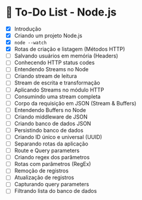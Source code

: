 # 📌 To-Do List - Node.js

- [x] Introdução  
- [x] Criando um projeto Node.js  
- [x] `node --watch`  
- [x] Rotas de criação e listagem (Métodos HTTP)  
- [ ] Salvando usuários em memória (Headers)  
- [ ] Conhecendo HTTP status codes  
- [ ] Entendendo Streams no Node  
- [ ] Criando stream de leitura  
- [ ] Stream de escrita e transformação  
- [ ] Aplicando Streams no módulo HTTP  
- [ ] Consumindo uma stream completa  
- [ ] Corpo da requisição em JSON (Stream & Buffers)  
- [ ] Entendendo Buffers no Node  
- [ ] Criando middleware de JSON  
- [ ] Criando banco de dados JSON  
- [ ] Persistindo banco de dados  
- [ ] Criando ID único e universal (UUID)  
- [ ] Separando rotas da aplicação  
- [ ] Route e Query parameters  
- [ ] Criando regex dos parâmetros  
- [ ] Rotas com parâmetros (RegEx)  
- [ ] Remoção de registros  
- [ ] Atualização de registros  
- [ ] Capturando query parameters  
- [ ] Filtrando lista do banco de dados  
